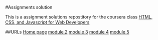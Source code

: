 #Assignments solution

This is a assignment solutions repostitory for the coursera class [HTML, CSS, and Javascript for Web Developers](https://www.coursera.org/learn/html-css-javascript-for-web-developers/home/welcome)

##URLs
[Home page](https://szlghl1.github.io/coursera-frontend/)
[module 2](https://szlghl1.github.io/coursera-frontend/module2/index.html)
[module 3](https://szlghl1.github.io/coursera-frontend/module3/index.html)
[module 4](https://szlghl1.github.io/coursera-frontend/module4/index.html)
[module 5](https://szlghl1.github.io/coursera-frontend/module5/index.html)